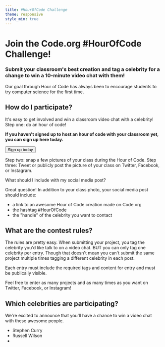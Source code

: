 ```yaml
---
title: #HourOfCode Challenge
theme: responsive
style_min: true
---
```


# Join the Code.org #HourOfCode Challenge!

### Submit your classroom's best creation and tag a celebrity for a change to win a 10-minute video chat with them!
Our goal through Hour of Code has always been to encourage students to try computer science for the first time. 

## How do I participate?
It's easy to get involved and win a classroom video chat with a celebrity! 
Step one: do an hour of code! 

**If you haven't signed up to host an hour of code with your classroom yet, you can sign up here today.**

[<button>Sign up today</button>](https://hourofcode.com)

Step two: snap a few pictures of your class during the Hour of Code.
Step three: Tweet or publicly post the picture of your class on Twitter, Facebook, or Instagram.

What should I include with my social media post?

Great question! In addition to your class photo, your social media post should include:
- a link to an awesome Hour of Code creation made on Code.org
- the hashtag #HourOfCode
- the "handle" of the celebrity you want to contact

## What are the contest rules?
The rules are pretty easy. When submitting your project, you tag the celebrity you'd like talk to on a video chat. BUT you can only tag one celebrity per entry. Though that doesn't mean you can't submit the same project multiple times tagging a different celebrity in each post. 

Each entry must include the required tags and content for entry and must be publically visible.

Feel free to enter as many projects and as many times as you want on Twitter, Facebook, or Instagram!

## Which celebrities are participating?
We're excited to announce that you'll have a chance to win a video chat with these awesome people.

- Stephen Curry
- Russell Wilson
- 


<div style="clear: both;"></div>
